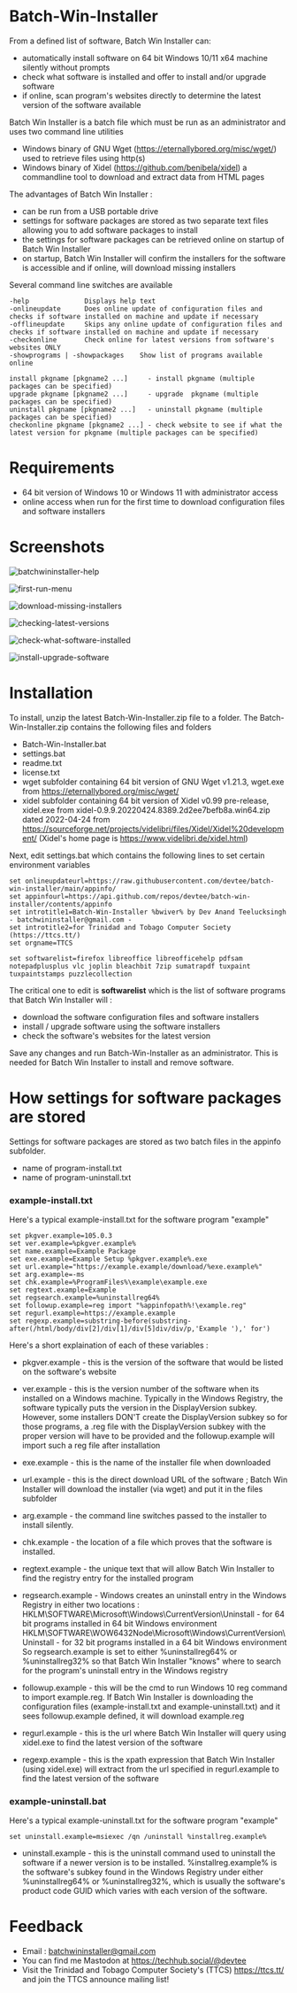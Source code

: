 # Batch-Win-Installer

From a defined list of software, Batch Win Installer can:
* automatically install software on 64 bit Windows 10/11 x64 machine silently without prompts
* check what software is installed and offer to install and/or upgrade software
* if online, scan program's websites directly to determine the latest version of the software available

Batch Win Installer is a batch file which must be run as an administrator and uses two command line utilities 

* Windows binary of GNU Wget (https://eternallybored.org/misc/wget/) used to retrieve files using http(s) 
* Windows binary of Xidel (https://github.com/benibela/xidel) a commandline tool to download and extract data from HTML pages 

The advantages of Batch Win Installer :

* can be run from a USB portable drive
* settings for software packages are stored as two separate text files allowing you to add software packages to install
* the settings for software packages can be retrieved online on startup of Batch Win Installer 
* on startup, Batch Win Installer will confirm the installers for the software is accessible and if online, will download missing installers

Several command line switches are available 
```
-help              Displays help text
-onlineupdate      Does online update of configuration files and checks if software installed on machine and update if necessary
-offlineupdate     Skips any online update of configuration files and checks if software installed on machine and update if necessary
-checkonline       Check online for latest versions from software's websites ONLY
-showprograms | -showpackages    Show list of programs available online

install pkgname [pkgname2 ...]     - install pkgname (multiple packages can be specified)
upgrade pkgname [pkgname2 ...]     - upgrade  pkgname (multiple packages can be specified)
uninstall pkgname [pkgname2 ...]   - uninstall pkgname (multiple packages can be specified)
checkonline pkgname [pkgname2 ...] - check website to see if what the latest version for pkgname (multiple packages can be specified)
```

# Requirements

* 64 bit version of Windows 10 or Windows 11 with administrator access 
* online access when run for the first time to download configuration files and software installers

# Screenshots
![batchwininstaller-help](https://github.com/devtee/batch-win-installer/assets/41971042/4ea8aec0-e64b-42ad-b250-e9e0e5c87e8c)

![first-run-menu](https://github.com/devtee/batch-win-installer/assets/41971042/be06adb1-3351-418f-bfdc-16efd9826e48)

![download-missing-installers](https://github.com/devtee/batch-win-installer/assets/41971042/6c669799-bbb7-472e-95af-466e4a86b279)

![checking-latest-versions](https://github.com/devtee/batch-win-installer/assets/41971042/80e5aac5-03fa-49d4-9b17-2ea0c103c32f)

![check-what-software-installed](https://github.com/devtee/batch-win-installer/assets/41971042/7a440956-57d4-4d7e-80f0-db6a57dc8762)

![install-upgrade-software](https://github.com/devtee/batch-win-installer/assets/41971042/65745e1d-5c67-4d15-be03-0e1d65ee784b)


# Installation

To install, unzip the latest Batch-Win-Installer.zip file to a folder. The Batch-Win-Installer.zip contains the following files and folders
* Batch-Win-Installer.bat 
* settings.bat
* readme.txt
* license.txt
* wget subfolder containing 64 bit version of GNU Wget v1.21.3, wget.exe from https://eternallybored.org/misc/wget/
* xidel subfolder containing 64 bit version of Xidel v0.99 pre-release, xidel.exe from xidel-0.9.9.20220424.8389.2d2ee7befb8a.win64.zip dated 2022-04-24
  from https://sourceforge.net/projects/videlibri/files/Xidel/Xidel%20development/ (Xidel's home page is https://www.videlibri.de/xidel.html)

Next, edit settings.bat which contains the following lines to set certain environment variables

```
set onlineupdateurl=https://raw.githubusercontent.com/devtee/batch-win-installer/main/appinfo/
set appinfourl=https://api.github.com/repos/devtee/batch-win-installer/contents/appinfo
set introtitle1=Batch-Win-Installer %bwiver% by Dev Anand Teelucksingh - batchwininstaller@gmail.com -
set introtitle2=for Trinidad and Tobago Computer Society (https://ttcs.tt/) 
set orgname=TTCS

set softwarelist=firefox libreoffice libreofficehelp pdfsam notepadplusplus vlc joplin bleachbit 7zip sumatrapdf tuxpaint tuxpaintstamps puzzlecollection
```

The critical one to edit is **softwarelist** which is the list of software programs that Batch Win Installer will :
* download the software configuration files and software installers
* install / upgrade software using the software installers 
* check the software's websites for the latest version

Save any changes and run Batch-Win-Installer as an administrator. This is needed for Batch Win Installer to install and remove software.

# How settings for software packages are stored 

Settings for software packages are stored as two batch files in the appinfo subfolder. 

* name of program-install.txt
* name of program-uninstall.txt

### example-install.txt

Here's a typical example-install.txt for the software program "example"

```
set pkgver.example=105.0.3
set ver.example=%pkgver.example%
set name.example=Example Package
set exe.example=Example Setup %pkgver.example%.exe
set url.example="https://example.example/download/%exe.example%"
set arg.example=-ms
set chk.example=%ProgramFiles%\example\example.exe
set regtext.example=Example
set regsearch.example=%uninstallreg64%
set followup.example=reg import "%appinfopath%!\example.reg"
set regurl.example=https://example.example
set regexp.example=substring-before(substring-after(/html/body/div[2]/div[1]/div[5]div/div/p,'Example '),' for')
```
Here's a short explaination of each of these variables :
* pkgver.example - this is the version of the software that would be listed on the software's website
* ver.example - this is the version number of the software when its installed on a Windows machine. 
                Typically in the Windows Registry, the software typically puts the version in the DisplayVersion subkey.
                However, some installers DON'T create the DisplayVersion subkey so for those programs, 
                a .reg file with the DisplayVersion subkey with the proper version will have to be provided
                and the followup.example will import such a reg file after installation
                
* exe.example - this is the name of the installer file when downloaded
* url.example - this is the direct download URL of the software ; Batch Win Installer will download the installer (via wget) 
                and put it in the files subfolder 
* arg.example - the command line switches passed to the installer to install silently.
* chk.example - the location of a file which proves that the software is installed.
* regtext.example - the unique text that will allow Batch Win Installer to find the registry entry for the installed program
* regsearch.example - Windows creates an uninstall entry in the Windows Registry in either two locations :
                      HKLM\SOFTWARE\Microsoft\Windows\CurrentVersion\Uninstall - for 64 bit programs installed in 64 bit Windows environment
                      HKLM\SOFTWARE\WOW6432Node\Microsoft\Windows\CurrentVersion\Uninstall - for 32 bit programs installed in a 64 bit Windows environment
So regsearch.example is set to either %uninstallreg64% or %uninstallreg32% so that Batch Win Installer "knows" where to search for the program's uninstall entry in the Windows registry                         

* followup.example - this will be the cmd to run Windows 10 reg command to import example.reg. If Batch Win Installer is downloading the configuration files (example-install.txt and example-uninstall.txt) and it sees followup.example defined, it will download example.reg

* regurl.example - this is the url where Batch Win Installer will query using xidel.exe to find the latest version of the software
* regexp.example - this is the xpath expression that Batch Win Installer (using xidel.exe) will extract from the url specified in regurl.example 
                   to find the latest version of the software 

### example-uninstall.bat

Here's a typical example-uninstall.txt for the software program "example"
```
set uninstall.example=msiexec /qn /uninstall %installreg.example%
```
* uninstall.example - this is the uninstall command used to uninstall the software if a newer version is to be installed. 
%installreg.example% is the software's subkey found in the Windows Registry under either %uninstallreg64% or %uninstallreg32%, 
which is usually the software's product code GUID which varies with each version of the software. 



# Feedback

* Email : batchwininstaller@gmail.com
* You can find me Mastodon at https://techhub.social/@devtee
* Visit the Trinidad and Tobago Computer Society's (TTCS) https://ttcs.tt/ and join the TTCS announce mailing list!

